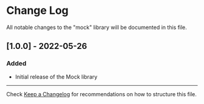 # Change Log
All notable changes to the "mock" library will be documented in this file.

## [1.0.0] - 2022-05-26
### Added
- Initial release of the Mock library

---

Check [Keep a Changelog](http://keepachangelog.com/) for recommendations on how to structure this file.
